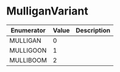 # MulliganVariant

| Enumerator | Value | Description |
| ---------- | ----- | ----------- |
| MULLIGAN   | 0     |             |
| MULLIGOON  | 1     |             |
| MULLIBOOM  | 2     |             |
